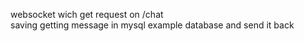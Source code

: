 websocket wich get request on /chat  
saving getting message in mysql example database and send it back
